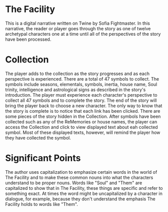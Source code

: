 # The Facility
This is a digital narrative written on Twine by Sofia Fightmaster.
In this narrative, the reader or player goes through the story as one of twelve archetypal characters one at a time until all of the perspectives of the story have been processed.
# Collection
The player adds to the collection as the story progresses and as each perspective is experienced. There are a total of 47 symbols to collect. The symbols include seasons, elementals, symbols, inertia, house name, Soul trinity, intelligence and astrological signs as described in the story's introduction.
The player must experience each character's perspective to collect all 47 symbols and to complete the story. The end of the story will bring the player back to choose a new character. The only way to know that the story is complete is to notice that each link has been clicked.
There are some pieces of the story hidden in the Collection. After symbols have been collected such as any of the ReMemories or house names, the player can access the Collection and click to view displayed text about eah collected symbol. Most of these displayed texts, however, will remind the player how they have collected the symbol.
# Significant Points
The author uses capitalization to emphasize certain words in the world of The Facility and to make these common nouns into what the characters understand to be proper nouns. Words like "Soul" and "Them" are capitalized to show that in The Facility, these things are specific and refer to something exact. At times the word might be uncapitalized by a character in dialogue, for example, because they don't understand the emphasis The Facility holds to words like "Them".
